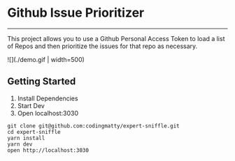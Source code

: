 # Github Issue Prioritizer

---

This project allows you to use a Github Personal Access Token to load a list of Repos and then prioritize the issues for that repo as necessary.

![](./demo.gif | width=500)

## Getting Started

1. Install Dependencies
1. Start Dev
1. Open localhost:3030

```
git clone git@github.com:codingmatty/expert-sniffle.git
cd expert-sniffle
yarn install
yarn dev
open http://localhost:3030
```
